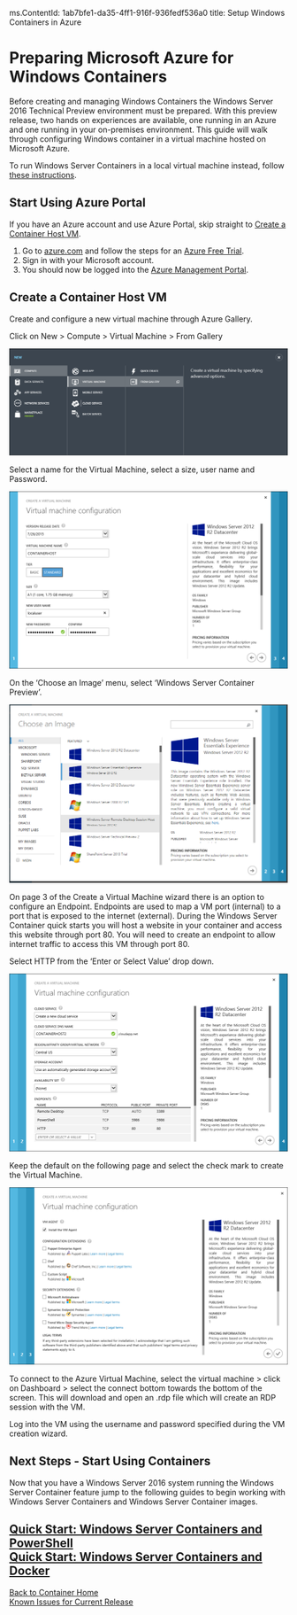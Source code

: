 ﻿ms.ContentId: 1ab7bfe1-da35-4ff1-916f-936fedf536a0
title: Setup Windows Containers in Azure

# Preparing Microsoft Azure for Windows Containers

Before creating and managing Windows Containers the Windows Server 2016 Technical Preview environment must be prepared. With this preview release, two hands on experiences are available, one running in an Azure and one running in your on-premises environment. This guide will walk through configuring Windows container in a virtual machine hosted on Microsoft Azure. 

To run Windows Server Containers in a local virtual machine instead, follow [these instructions](./container_setup.md).

## Start Using Azure Portal
If you have an Azure account and use Azure Portal, skip straight to [Create a Container Host VM](#CreateacontainerhostVM).

1. Go to [azure.com](https://azure.microsoft.com) and follow the steps for an [Azure Free Trial](https://azure.microsoft.com/en-us/pricing/free-trial/).
2. Sign in with your Microsoft account.
3. You should now be logged into the [Azure Management Portal](https://manage.windowsazure.com/).

## Create a Container Host VM
Create and configure a new virtual machine through Azure Gallery.

Click on New > Compute > Virtual Machine > From Gallery

![](./media/CreateAzureVM.png)

Select a name for the Virtual Machine, select a size, user name and Password.

![](./media/Create_vm2.png)

On the ‘Choose an Image’ menu, select ‘Windows Server Container Preview’.

![](media/AzureGallery.png)

On page 3 of the Create a Virtual Machine wizard there is an option to configure an Endpoint. Endpoints are used to map a VM port (internal) to a port that is exposed to the internet (external). During the Windows Server Container quick starts you will host a website in your container and access this website through port 80. You will need to create an endpoint to allow internet traffic to access this VM through port 80.

Select HTTP from the ‘Enter or Select Value’ drop down. 
 
![](media/AzurePorts.png)

Keep the default on the following page and select the check mark to create the Virtual Machine.
  
![](media/create_vm3.png)

To connect to the Azure Virtual Machine, select the virtual machine > click on Dashboard > select the connect bottom towards the bottom of the screen. This will download and open an .rdp file which will create an RDP session with the VM.

Log into the VM using the username and password specified during the VM creation wizard.

## Next Steps - Start Using Containers

Now that you have a Windows Server 2016 system running the Windows Server Container feature jump to the following guides to begin working with Windows Server Containers and Windows Server Container images. 

[Quick Start: Windows Server Containers and PowerShell](./manage_powershell.md)  
[Quick Start: Windows Server Containers and Docker](./manage_docker.md) 
-------------------
[Back to Container Home](../containers_welcome.md)  
[Known Issues for Current Release](../about/work_in_progress.md)
